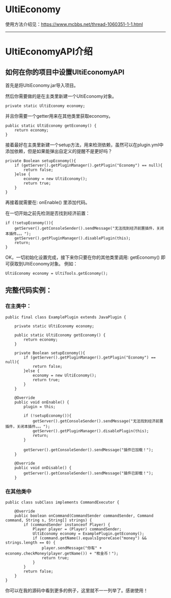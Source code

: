 # UltiEconomy

使用方法介绍见：https://www.mcbbs.net/thread-1060351-1-1.html

-------

# UltiEconomyAPI介绍

## 如何在你的项目中设置UltiEconomyAPI

首先是将UltiEconomy.jar导入项目。

然后你需要做的是在主类里新建一个UltiEconomy对象。

    private static UltiEconomy economy;

并且你需要一个getter用来在其他类里获取economy。

    public static UltiEconomy getEconomy() {
        return economy;
    }

接着最好在主类里新建一个setup方法，用来检测依赖，虽然可以在plugin.yml中添加依赖，但是如果能弹出自定义的提醒不是更好吗？

    private Boolean setupEconomy(){
        if (getServer().getPluginManager().getPlugin("Economy") == null){
            return false;
        }else {
            economy = new UltiEconomy();
            return true;
        }
    }
    
再接着就需要在:    onEnable() 里添加代码。

在一切开始之前先检测是否找到经济前置：

    if (!setupEconomy()){
        getServer().getConsoleSender().sendMessage("无法找到经济前置插件，关闭本插件。。。");
        getServer().getPluginManager().disablePlugin(this);
        return;
    }
  
OK，一切初始化设置完成，接下来你只要在你的其他类里调用:    getEconomy() 即可获取到UltiEconomy对象。
例如：

    UltiEconomy economy = UltiTools.getEconomy();
    
## 完整代码实例：

### 在主类中：

    public final class ExamplePlugin extends JavaPlugin {
    
        private static UltiEconomy economy;

        public static UltiEconomy getEconomy() {
            return economy;
        }

        private Boolean setupEconomy(){
            if (getServer().getPluginManager().getPlugin("Economy") == null){
                return false;
            }else {
                economy = new UltiEconomy();
                return true;
            }
        }
        
        @Override
        public void onEnable() {
            plugin = this;

            if (!setupEconomy()){
                getServer().getConsoleSender().sendMessage("无法找到经济前置插件，关闭本插件。。。");
                getServer().getPluginManager().disablePlugin(this);
                return;
            }
            
            getServer().getConsoleSender().sendMessage("插件已加载！");
        }
        
        @Override
        public void onDisable() {
            getServer().getConsoleSender().sendMessage("插件已卸载！");
        }

### 在其他类中

    public class subClass implements CommandExecutor {
    
        @Override
        public boolean onCommand(CommandSender commandSender, Command command, String s, String[] strings) {
            if (commandSender instanceof Player) {
                Player player = (Player) commandSender;
                UltiEconomy economy = ExamplePlugin.getEconomy();
                if (command.getName().equalsIgnoreCase("money") && strings.length == 0) {
                    player.sendMessage("你有" + economy.checkMoney(player.getName()) + "枚金币！");
                    return true;
                }
            }
            return false;
        }
    }
    
你可以在我的源码中看到更多的例子，这里就不一一列举了。感谢使用！
